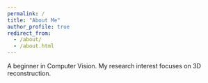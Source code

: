 ```yaml
---
permalink: /
title: "About Me"
author_profile: true
redirect_from: 
  - /about/
  - /about.html
---
```


A beginner in Computer Vision. My research interest focuses on 3D reconstruction.
